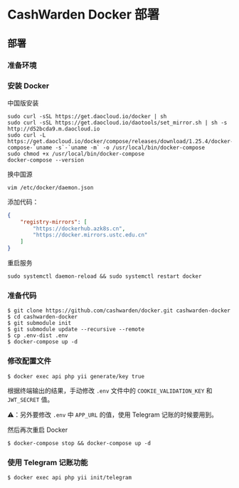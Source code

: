 # CashWarden Docker 部署

## 部署

### 准备环境

### 安装 Docker

中国版安装

```shell
sudo curl -sSL https://get.daocloud.io/docker | sh
sudo curl -sSL https://get.daocloud.io/daotools/set_mirror.sh | sh -s http://d52bcda9.m.daocloud.io
sudo curl -L https://get.daocloud.io/docker/compose/releases/download/1.25.4/docker-compose-`uname -s`-`uname -m` -o /usr/local/bin/docker-compose
sudo chmod +x /usr/local/bin/docker-compose
docker-compose --version
```

换中国源

```shell
vim /etc/docker/daemon.json
```

添加代码：

```json
{
    "registry-mirrors": [
        "https://dockerhub.azk8s.cn",
        "https://docker.mirrors.ustc.edu.cn"
    ]
}
```

重启服务

```
sudo systemctl daemon-reload && sudo systemctl restart docker
```

### 准备代码

```
$ git clone https://github.com/cashwarden/docker.git cashwarden-docker
$ cd cashwarden-docker
$ git submodule init
$ git submodule update --recursive --remote
$ cp .env-dist .env
$ docker-compose up -d
```

### 修改配置文件

```
$ docker exec api php yii generate/key true
```

根据终端输出的结果，手动修改 `.env` 文件中的 `COOKIE_VALIDATION_KEY` 和 `JWT_SECRET` 值。

⚠️：另外要修改 `.env` 中 `APP_URL` 的值，使用 Telegram 记账的时候要用到。

然后再次重启 Docker

```
$ docker-compose stop && docker-compose up -d
```

### 使用 Telegram 记账功能

```
$ docker exec api php yii init/telegram
```
